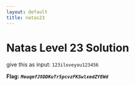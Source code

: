 ```yaml
---
layout: default
title: natas23
---
```


# Natas Level 23 Solution

give this as input: `123iloveyou123456`


**Flag:** ***`MeuqmfJ8DDKuTr5pcvzFKSwlxedZYEWd`*** 
